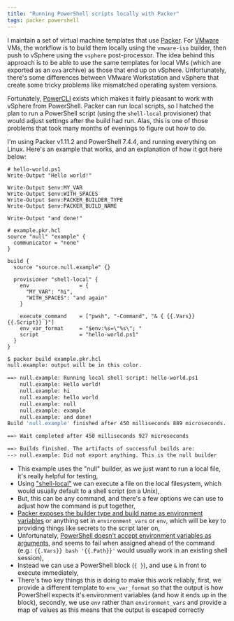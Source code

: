 ```yaml
---
title: "Running PowerShell scripts locally with Packer"
tags: packer powershell
---
```


I maintain a set of virtual machine templates that use [Packer][4]. For
[VMware][5] VMs, the workflow is to build them locally using the `vmware-iso`
builder, then push to vSphere using the `vsphere` post-processor. The idea
behind this approach is to be able to use the same templates for local VMs
(which are exported as an `ova` archive) as those that end up on vSphere.
Unfortunately, there's some differences between VMware Workstation and vSphere
that create some tricky problems like mismatched operating system versions.

Fortunately, [PowerCLI][6] exists which makes it fairly pleasant to work with
vSphere from PowerShell. Packer can run local scripts, so I hatched the plan to
run a PowerShell script (using the `shell-local` provisioner) that would adjust
settings after the build had run. Alas, this is one of those problems that took
many months of evenings to figure out how to do.

I'm using Packer v1.11.2 and PowerShell 7.4.4, and running everything on Linux.
Here's an example that works, and an explanation of how it got here below:

```pwsh
# hello-world.ps1
Write-Output "Hello world!"

Write-Output $env:MY_VAR
Write-Output $env:WITH_SPACES
Write-Output $env:PACKER_BUILDER_TYPE
Write-Output $env:PACKER_BUILD_NAME

Write-Output "and done!"
```

```hcl
# example.pkr.hcl
source "null" "example" {
  communicator = "none"
}

build {
  source "source.null.example" {}

  provisioner "shell-local" {
    env                = {
      "MY_VAR": "hi",
      "WITH_SPACES": "and again"
    }

    execute_command    = ["pwsh", "-Command", "& { {{.Vars}} {{.Script}} }"]
    env_var_format     = "$env:%s=\"%s\"; "
    script             = "hello-world.ps1"
  }
}
```

```sh
$ packer build example.pkr.hcl
null.example: output will be in this color.

==> null.example: Running local shell script: hello-world.ps1
    null.example: Hello world!
    null.example: hi
    null.example: hello world
    null.example: null
    null.example: example
    null.example: and done!
Build 'null.example' finished after 450 milliseconds 889 microseconds.

==> Wait completed after 450 milliseconds 927 microseconds

==> Builds finished. The artifacts of successful builds are:
--> null.example: Did not export anything. This is the null builder
```

* This example uses the "null" builder, as we just want to run a local file,
  it's really helpful for testing,
* Using ["shell-local"][2] we can execute a file on the local filesystem, which
  would usually default to a shell script (on a Unix),
* But, this can be any command, and there's a few options we can use to adjust
  how the command is put together,
* [Packer exposes the builder type and build name as environment variables][1]
  or anything set in `environment_vars` or `env`, which will be key to
  providing things like secrets to the script later on,
* Unfortunately, [PowerShell doesn't accept environment variables as
  arguments][3], and seems to fail when assigned ahead of the command (e.g.:
  `{{.Vars}} bash '{{.Path}}'` would usually work in an existing shell
  session),
* Instead we can use a PowerShell block (`{ }`), and use `&` in front to
  execute immediately,
* There's two key things this is doing to make this work reliably, first, we
  provide a different template to `env_var_format` so that the output is how
  PowerShell expects it's environment variables (and how it ends up in the
  block), secondly, we use `env` rather than `environment_vars` and provide a
  map of values as this means that the output is escaped correctly

[1]: https://developer.hashicorp.com/packer/docs/post-processors/shell-local#default-environmental-variables
[2]: https://developer.hashicorp.com/packer/docs/post-processors/shell-local
[3]: https://github.com/PowerShell/PowerShell/issues/3316
[4]: https://www.packer.io
[5]: https://www.vmware.com
[6]: https://docs.vmware.com/en/VMware-PowerCLI/index.html
